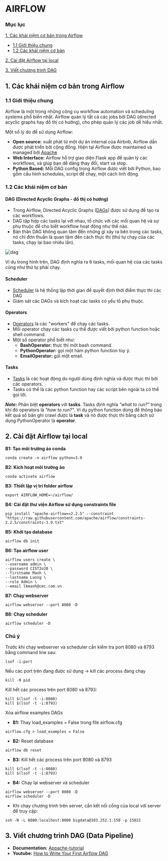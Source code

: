 # AIRFLOW

### Mục lục 
[1. Các khái niệm cơ bản trong Airflow](#gioi_thieu_airflow)

 - [1.1 Giới thiệu chung](#gioi_thieu_chung)
 - [1.2 Các khái niệm cơ bản](#cac_khai_niem_co_ban)

[2. Cài đặt Airflow tại local](#CaiDat)

[3. Viết chương trình DAG](#Viet_chuong_trinh_DAG)

<a name="gioi_thieu_airflow"></a>
## 1. Các khái niệm cơ bản trong Airflow 
<a name="gioi_thieu_chung"></a>
### 1.1 Giới thiệu chung 
Airflow là một trong những công cụ workflow automation và scheduling systems phổ biến nhất. Airflow quản lý tất cả các jobs bởi DAG (directed acyclic graphs hay đồ thị có hướng), cho phép quản lý các job dễ hiểu nhất.

Một số lý do để sử dụng Airflow:
* **Open source:** xuất phát từ một dự án internal của Airbnb, Airflow dần được phát triển bởi cộng đồng. Hiện tại Airflow được maintained và managed bởi [Apache](https://airflow.apache.org/)
* **Web Interface:** Airflow hỗ trợ giao diện Flask app để quản lý các workflows, và giúp bạn dễ dàng thay đổi, start và stop. 
* **Python Based:** Mỗi DAG config trong Airflow được viết bởi Python, bao gồm cấu hình schedules, script để chạy, một cách linh động.
<a name="cac_khai_niem_co_ban"></a>
### 1.2 Các khái niệm cơ bản
#### DAG (Directed Acyclic Graphs - đồ thị có hướng)
* Trong Airflow, Directed Acyclic Graphs ([DAGs](https://airflow.apache.org/docs/apache-airflow/stable/concepts/dags.html)) được sử dụng để tạo ra các workflows.
* DAG tập hợp các tasks lại với nhau, tổ chức với các mối quan hệ và sự phụ thuộc để cho biết workflow hoạt động như thế nào.
* Bản thân DAG không quan tâm đến những gì xảy ra bên trong các tasks, nó chỉ đơn thuần là quan tâm đến cách thực thi (thứ tự chạy của các tasks, chạy lại bao nhiêu lần).

![dag](https://user-images.githubusercontent.com/63502091/163365469-827b820f-63aa-4d66-b841-bc0f2e158f31.png)

Ví dụ trong hình trên, DAG định nghĩa ra 6 tasks, mối quan hệ của các tasks cũng như thứ tự phải chạy. 
#### Scheduler
* [Scheduler](https://airflow.apache.org/docs/apache-airflow/stable/concepts/scheduler.html) là hệ thống lập thời gian để quyết định thời điểm thực thi các DAG 
* Giám sát các DAGs và kích hoạt các tasks có yếu tố phụ thuộc. 
#### Operators
* [Operators](https://airflow.apache.org/docs/apache-airflow/stable/concepts/operators.html) là các "workers" để chạy các tasks.
* Mỗi operator chạy các tasks cụ thể được viết bởi python function hoặc shell command.
* Một số operator phổ biết như:
  - **BashOperator:** thực thi môt bash command.
  - **PythonOperator:** gọi một hàm python function tùy ý.
  - **EmailOperator:** gửi một email.
#### Tasks
* [Tasks](https://airflow.apache.org/docs/apache-airflow/stable/concepts/tasks.html) là các hoạt động do người dùng định nghĩa và được thực thi bởi các operators.
* Tasks có thể là các python function hay các script bên ngoài ta có thể gọi tới.

***Note:*** Phân biệt **operators** với **tasks**. Tasks định nghĩa *"what to run?"* trong khí đó operators là *"how to run?"*. Ví dụ python function dùng để thông báo kết quả số bản ghi crawl được là **task** và nó được thực thi bằng cách sử dụng PythonOperator là **operator**.
<a name="CaiDat"></a>
## 2. Cài đặt Airflow tại local 
**B1: Tạo môi trường ảo conda**
```
conda create -n airflow python=3.9
```
**B2: Kích hoạt môi trường ảo** 
```
conda activate airflow
```
**B3: Thiết lập vị trí folder airflow**
 ```
export AIRFLOW_HOME=~/airflow/
```
**B4: Cài đặt thư viện Airflow sử dụng constraints file**
```
pip install "apache-airflow==2.2.5" --constraint "https://raw.githubusercontent.com/apache/airflow/constraints-2.2.5/constraints-3.9.txt"
```
**B5: Khởi tạo database**
```
airflow db init
```
**B6: Tạo airflow user**
```
airflow users create \ 
--username admin \
--password CIST2o20 \
--firstname Manh \
--lastname Luong \
--role Admin \
--email lkmanh@cmc.com.vn
```
**B7: Chạy webserver**
```
airflow webserver --port 8080 -D 
```
**B8: Chạy scheduler**
```
airflow scheduler -D
```
### Chú ý
Trước khi chạy webserver và scheduler cần kiểm tra port 8080 và 8793 bằng command line sau:
```
lsof -i:port
```
Nếu các port trên đang được sử dụng -> kill các process đang chạy 
```
kill -9 pid 
```
Kill hết các process trên port 8080 và 8793:
```
kill $(lsof -t -i:8080)
kill $(lsof -t -i:8793)
```
Xóa airflow examples DAGs
* **B1:** Thay load_examples = False trong file airflow.cfg
```
airflow.cfg > load_examples = False
```
* **B2:** Reset database

```
airflow db reset
```

* **B3:** Kill hết các process trên port 8080 và 8793 
```
kill $(lsof -t -i:8080)
kill $(lsof -t -i:8793)
```

* **B4:** Chạy lại webserver và scheduler 
```
airflow webserver --port 8080 -D 
airflow scheduler -D
```
* Khi chạy chương trình trên server, cần kết nối cổng của local với server để truy cập:
```
ssh -N -L 8080:localhost:8080 bigdata@103.252.1.150 -p 15022
```
<a name="Viet_chuong_trinh_DAG"></a>
## 3. Viết chương trình DAG (Data Pipeline)
* **Documentation:** [Appache-tutorial](https://airflow.apache.org/docs/apache-airflow/stable/tutorial.html)
* **Youtube:** [How to Write Your First Airflow DAG](https://www.youtube.com/watch?v=mge56uGRagc&list=PLQ5j-FTc2VhBjU4siviNeYRLG5o6Ty46J&index=2)
